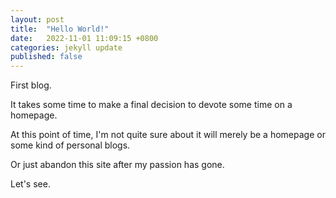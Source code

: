 ```yaml
---
layout: post
title:  "Hello World!"
date:   2022-11-01 11:09:15 +0800
categories: jekyll update
published: false
---
```


First blog.

It takes some time to make a final decision to devote some time on a homepage.

At this point of time, I'm not quite sure about it will merely be a homepage or some kind of personal blogs.

Or just abandon this site after my passion has gone.

Let's see.
